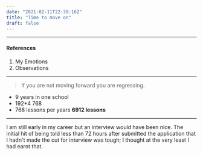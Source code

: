 ```yaml
---
date: "2021-02-11T22:39:16Z"
title: "Time to move on"
draft: false
---
```


---
#### References

1. My Emotions
1. Observations
---

> If you are not moving forward you are regressing.
- 9 years in one school
- 192*4 768
- 768 lessons per years
**6912 lessons**

 ---
 I am still early in my career but an interview would have been nice. The initial hit of being told less than 72 hours after submitted the application that I hadn't made the cut for interview was tough; I thought at the very least I had earnt that.
